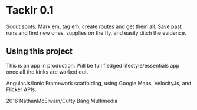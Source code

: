 Tacklr 0.1
=====================

Scout spots. Mark em, tag em, create routes and get them all. Save past runs and find new ones, supplies on the fly, and easily ditch the evidence.

## Using this project

This is an app in production. Will be full fledged lifestyle/essentials app once all the kinks are worked out.

AngularJs/Ionic Framework scaffolding, using Google Maps, VelocityJs, and Flicker APIs.

2016 NathanMcElwain/Cutty Bang Multimedia
